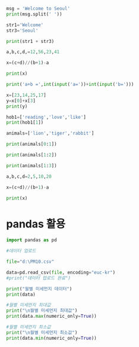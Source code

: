 ```python
msg = 'Welcome to Seoul'
print(msg.split(' '))
```

```python
str1='Welcome'
str3='Seoul'

print(str1 + str3)
```

```python
a,b,c,d,=12,56,23,41

x=(c+d)//(b+1)-a

print(x)
```

```python
print('a+b =',int(input('a='))+int(input('b=')))
```

```python
x=[23,14,25,17]
y=x[0]+x[3]
print(y)
```

```python
hob1=['reading','love','like']
print(hob1[1])
```

```python
animals=['lion','tiger','rabbit']

print(animals[0:1])

print(animals[1:2])

print(animals[1:3])
```

```python
a,b,c,d=2,5,10,20

x=(c+d)//(b+1)-a

print(x)
```

# pandas 활용
```python
import pandas as pd

#데이터 업로드

file="d:\PM10.csv"

data=pd.read_csv(file, encoding="euc-kr")
#print("데이터 업로드 완료")

print("월별 미세먼지 데이터")
print(data)

#월별 미세먼지 최대값
print("\n월별 미세먼지 최대값")
print(data.max(numeric_only=True))

#월별 미세먼지 최소값
print("\n월별 미세먼지 최소값")
print(data.min(numeric_only=True))
```
